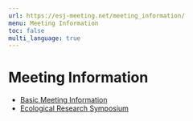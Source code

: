 ```yaml
---
url: https://esj-meeting.net/meeting_information/
menu: Meeting Information
toc: false
multi_language: true
---
```


# Meeting Information

* [Basic Meeting Information](basic_information)
* [Ecological Research Symposium](er_symposium)
